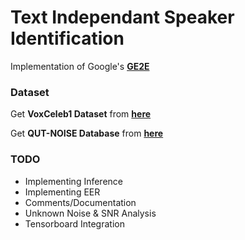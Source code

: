 # Text Independant Speaker Identification
Implementation of Google's [__GE2E__](https://arxiv.org/pdf/1710.10467.pdf) 

### Dataset
Get __VoxCeleb1 Dataset__ from [__here__](http://www.robots.ox.ac.uk/~vgg/data/voxceleb/vox1.html)

Get __QUT-NOISE Database__ from [__here__](https://research.qut.edu.au/saivt/databases/qut-noise-databases-and-protocols/)

### TODO
* Implementing Inference
* Implementing EER
* Comments/Documentation
* Unknown Noise & SNR Analysis
* Tensorboard Integration

